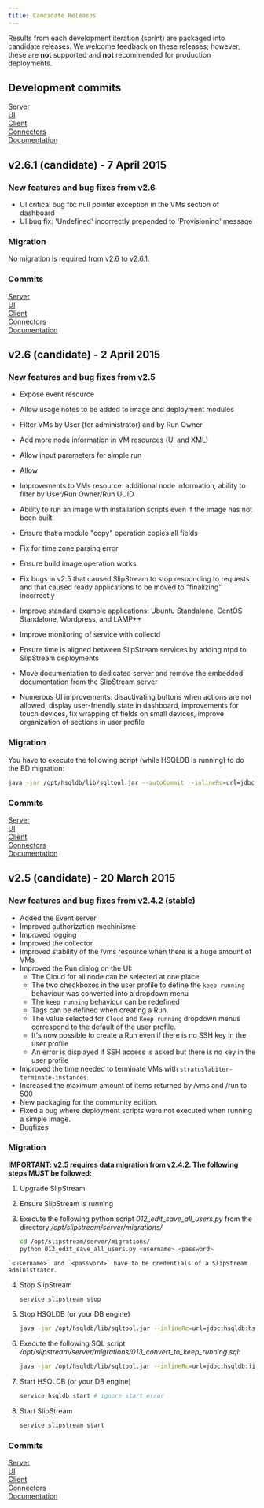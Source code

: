 ```yaml
---
title: Candidate Releases
---
```


Results from each development iteration (sprint) are packaged into
candidate releases.  We welcome feedback on these releases; however,
these are **not** supported and **not** recommended for production
deployments.

## Development commits

[Server](https://github.com/slipstream/SlipStreamServer/compare/v2.6-community...master)  
[UI](https://github.com/slipstream/SlipStreamUI/compare/v2.6-community...master)  
[Client](https://github.com/slipstream/SlipStreamClient/compare/v2.6-community...master)  
[Connectors](https://github.com/slipstream/SlipStreamConnectors/compare/v2.6-community...master)  
[Documentation](https://github.com/slipstream/SlipStreamDocumentation/compare/v2.6-community...master)  

## v2.6.1 (candidate) - 7 April 2015

### New features and bug fixes from v2.6

- UI critical bug fix: null pointer exception in the VMs section of dashboard
- UI bug fix: 'Undefined' incorrectly prepended to 'Provisioning' message

### Migration

No migration is required from v2.6 to v2.6.1.

### Commits

[Server](https://github.com/slipstream/SlipStreamServer/compare/v2.6-community...v2.6.1-community)  
[UI](https://github.com/slipstream/SlipStreamUI/compare/v2.6-community...v2.6.1-community)  
[Client](https://github.com/slipstream/SlipStreamClient/compare/v2.6-community...v2.6.1-community)  
[Connectors](https://github.com/slipstream/SlipStreamConnectors/compare/v2.6-community...v2.6.1-community)  
[Documentation](https://github.com/slipstream/SlipStreamDocumentation/compare/v2.6-community...v2.6.1-community)

## v2.6 (candidate) - 2 April 2015

### New features and bug fixes from v2.5

- Expose event resource
- Allow usage notes to be added to image and deployment modules
- Filter VMs by User (for administrator) and by Run Owner
- Add more node information in VM resources (UI and XML)
- Allow input parameters for simple run
- Allow 
- Improvements to VMs resource: additional node information, ability
  to filter by User/Run Owner/Run UUID
- Ability to run an image with installation scripts even if the image
  has not been built.
- Ensure that a module "copy" operation copies all fields
- Fix for time zone parsing error
- Ensure build image operation works 
- Fix bugs in v2.5 that caused SlipStream to stop responding to
  requests and that caused ready applications to be moved to
  "finalizing" incorrectly

- Improve standard example applications: Ubuntu Standalone, CentOS
  Standalone, Wordpress, and LAMP++
- Improve monitoring of service with collectd
- Ensure time is aligned between SlipStream services by adding ntpd to
  SlipStream deployments
- Move documentation to dedicated server and remove the embedded
  documentation from the SlipStream server
- Numerous UI improvements: disactivating buttons when actions are not
  allowed, display user-friendly state in dashboard, improvements for
  touch devices, fix wrapping of fields on small devices, improve
  organization of sections in user profile

### Migration

You have to execute the following script (while HSQLDB is running) to do the BD migration:
```bash
java -jar /opt/hsqldb/lib/sqltool.jar --autoCommit --inlineRc=url=jdbc:hsqldb:hsql://localhost:9001/slipstream,user=sa,password= "UPDATE VmRuntimeParameterMapping SET hostnameRuntimeParameterUri = CONCAT(REGEXP_SUBSTRING(vmstateRuntimeParameterUri,'^[^:]+'),':hostname') WHERE hostnameRuntimeParameterUri IS NULL;"
```

### Commits

[Server](https://github.com/slipstream/SlipStreamServer/compare/v2.5-community...v2.6-community)  
[UI](https://github.com/slipstream/SlipStreamUI/compare/v2.5-community...v2.6-community)  
[Client](https://github.com/slipstream/SlipStreamClient/compare/v2.5-community...v2.6-community)  
[Connectors](https://github.com/slipstream/SlipStreamConnectors/compare/v2.5-community...v2.6-community)  
[Documentation](https://github.com/slipstream/SlipStreamDocumentation/compare/v2.5-community...v2.6-community)  

## v2.5 (candidate) - 20 March 2015

### New features and bug fixes from v2.4.2 (stable)

- Added the Event server
- Improved authorization mechinisme
- Improved logging
- Improved the collector
- Improved stability of the /vms resource when there is a huge amount of VMs
- Improved the Run dialog on the UI:
  - The Cloud for all node can be selected at one place
  - The two checkboxes in the user profile to define the `keep running` behaviour was converted into a dropdown menu
  - The `keep running` behaviour can be redefined
  - Tags can be defined when creating a Run.
  - The value selected for `Cloud` and `Keep running` dropdown menus correspond to the default of the user profile. 
  - It's now possible to create a Run even if there is no SSH key in the user profile
  - An error is displayed if SSH access is asked but there is no key in the user profile
- Improved the time needed to terminate VMs with `stratuslabiter-terminate-instances`.
- Increased the maximum amount of items returned by /vms and /run to 500
- New packaging for the community edition.
- Fixed a bug where deployment scripts were not executed when running a simple image.
- Bugfixes

### Migration

**IMPORTANT: v2.5 requires data migration from v2.4.2. The following
  steps MUST be followed:**

  1. Upgrade SlipStream
  2. Ensure SlipStream is running
  3. Execute the following python script *012_edit_save_all_users.py*
     from the directory */opt/slipstream/server/migrations/*
 
     ```bash
     cd /opt/slipstream/server/migrations/
     python 012_edit_save_all_users.py <username> <password>
     ```
    `<username>` and `<password>` have to be credentials of a SlipStream administrator.

 4. Stop SlipStream
 
    ```bash
    service slipstream stop
    ```

 5. Stop HSQLDB (or your DB engine)
 
     ```bash
     java -jar /opt/hsqldb/lib/sqltool.jar --inlineRc=url=jdbc:hsqldb:hsql://localhost:9001/slipstream,user=sa,password= --sql 'SHUTDOWN;' 
     ```

 6. Execute the following SQL script */opt/slipstream/server/migrations/013_convert_to_keep_running.sql*:
 
     ```bash
     java -jar /opt/hsqldb/lib/sqltool.jar --inlineRc=url=jdbc:hsqldb:file:/opt/slipstream/SlipStreamDB/slipstreamdb,user=sa,password= /opt/slipstream/server/migrations/013_convert_to_keep_running.sql
     ```

 7. Start HSQLDB (or your DB engine)
 
    ```bash
    service hsqldb start # ignore start error
    ```

 8. Start SlipStream
 
    ```bash
    service slipstream start
    ```

### Commits

[Server](https://github.com/slipstream/SlipStreamServer/compare/v2.4.2...v2.5-community)  
[UI](https://github.com/slipstream/SlipStreamUI/compare/v2.4.2...v2.5-community)  
[Client](https://github.com/slipstream/SlipStreamClient/compare/v2.4.2...v2.5-community)  
[Connectors](https://github.com/slipstream/SlipStreamConnectors/compare/v2.4.2...v2.5-community)  
[Documentation](https://github.com/slipstream/SlipStreamDocumentation/compare/v2.4.2...v2.5-community)  
